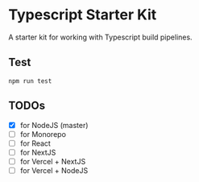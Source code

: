 # Typescript Starter Kit

A starter kit for working with Typescript build pipelines.

## Test

```shell
npm run test
```

## TODOs

- [x] for NodeJS (master)
- [ ] for Monorepo
- [ ] for React
- [ ] for NextJS
- [ ] for Vercel + NextJS
- [ ] for Vercel + NodeJS
